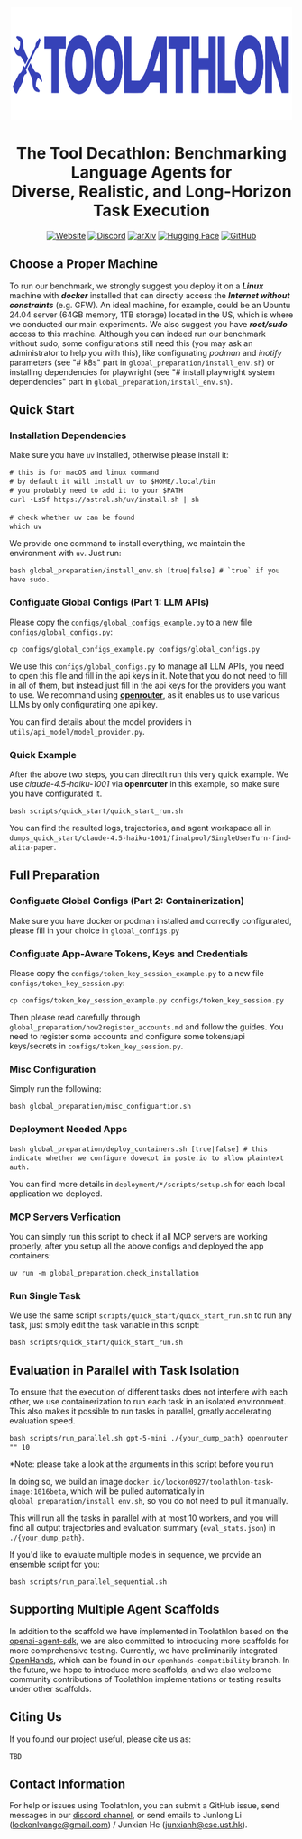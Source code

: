 <div align="center">

 <p align="center">
    <img src="./assets/toolathlon.svg" alt="Logo" width="500" height="200"/>
</p>

# The Tool Decathlon: Benchmarking Language Agents for <br>Diverse, Realistic, and Long-Horizon Task Execution

[![Website](https://img.shields.io/badge/Website-4285F4?style=for-the-badge&logo=google-chrome&logoColor=white)](https://toolathlon.xyz/)
[![Discord](https://img.shields.io/badge/Join_Our_Discord-5865F2?style=for-the-badge&logo=discord&logoColor=white)](https://discord.gg/8sq8axSR)
[![arXiv](https://img.shields.io/badge/Paper-b31b1b?style=for-the-badge&logo=arxiv&logoColor=white)](https://arxiv.org/abs/xxxx.xxxxx)
[![Hugging Face](https://img.shields.io/badge/Trajectories-FFD21E?style=for-the-badge&logo=huggingface&logoColor=black)](https://huggingface.co/datasets/hkust-nlp/Toolathlon-Trajectories)
[![GitHub](https://img.shields.io/badge/GitHub-181717?style=for-the-badge&logo=github&logoColor=white)](https://github.com/hkust-nlp/Toolathlon)

</div>

## Choose a Proper Machine

To run our benchmark, we strongly suggest you deploy it on a ***Linux*** machine with ***docker*** installed that can directly access the ***Internet without constraints*** (e.g. GFW). An ideal machine, for example, could be an Ubuntu 24.04 server (64GB memory, 1TB storage) located in the US, which is where we conducted our main experiments. We also suggest you have ***root/sudo*** access to this machine. Although you can indeed run our benchmark without sudo, some configurations still need this (you may ask an administrator to help you with this), like configurating *podman* and *inotify* parameters (see "# k8s" part in `global_preparation/install_env.sh`) or installing dependencies for playwright (see "# install playwright system dependencies" part in `global_preparation/install_env.sh`).


## Quick Start

### Installation Dependencies

Make sure you have `uv` installed, otherwise please install it:

```
# this is for macOS and linux command
# by default it will install uv to $HOME/.local/bin
# you probably need to add it to your $PATH
curl -LsSf https://astral.sh/uv/install.sh | sh

# check whether uv can be found
which uv
```

We provide one command to install everything, we maintain the environment with `uv`. Just run:


```
bash global_preparation/install_env.sh [true|false] # `true` if you have sudo.
```

### Configuate Global Configs (Part 1: LLM APIs)

Please copy the `configs/global_configs_example.py` to a new file `configs/global_configs.py`:

```
cp configs/global_configs_example.py configs/global_configs.py
```

We use this `configs/global_configs.py` to manage all LLM APIs, you need to open this file and fill in the api keys in it. Note that you do not need to fill in all of them, but instead just fill in the api keys for the providers you want to use. We recommand using [**openrouter**](https://openrouter.ai/), as it enables us to use various LLMs by only configurating one api key.

You can find details about the model providers in `utils/api_model/model_provider.py`.

### Quick Example

After the above two steps, you can directlt run this very quick example. We use *claude-4.5-haiku-1001* via **openrouter** in this example, so make sure you have configurated it.

```
bash scripts/quick_start/quick_start_run.sh
```

You can find the resulted logs, trajectories, and agent workspace all in `dumps_quick_start/claude-4.5-haiku-1001/finalpool/SingleUserTurn-find-alita-paper`.

## Full Preparation

### Configuate Global Configs (Part 2: Containerization)

Make sure you have docker or podman installed and correctly configurated, please fill in your choice in `global_configs.py`

### Configuate App-Aware Tokens, Keys and Credentials

Please copy the `configs/token_key_session_example.py` to a new file `configs/token_key_session.py`:

```
cp configs/token_key_session_example.py configs/token_key_session.py
```

Then please read carefully through `global_preparation/how2register_accounts.md` and follow the guides. You need to register some accounts and configure some tokens/api keys/secrets in `configs/token_key_session.py`. 

### Misc Configuration

Simply run the following:
```
bash global_preparation/misc_configuartion.sh
```

### Deployment Needed Apps
```
bash global_preparation/deploy_containers.sh [true|false] # this indicate whether we configure dovecot in poste.io to allow plaintext auth.
```

You can find more details in `deployment/*/scripts/setup.sh` for each local application we deployed.

### MCP Servers Verfication

You can simply run this script to check if all MCP servers are working properly, after you setup all the above configs and deployed the app containers:

```
uv run -m global_preparation.check_installation
```

### Run Single Task

We use the same script `scripts/quick_start/quick_start_run.sh` to run any task, just simply edit the `task` variable in this script:

```
bash scripts/quick_start/quick_start_run.sh
```

## Evaluation in Parallel with Task Isolation

To ensure that the execution of different tasks does not interfere with each other, we use containerization to run each task in an isolated environment. This also makes it possible to run tasks in parallel, greatly accelerating evaluation speed.

```
bash scripts/run_parallel.sh gpt-5-mini ./{your_dump_path} openrouter "" 10
```
*Note: please take a look at the arguments in this script before you run

In doing so, we build an image `docker.io/lockon0927/toolathlon-task-image:1016beta`, which will be pulled automatically in `global_preparation/install_env.sh`, so you do not need to pull it manually.

This will run all the tasks in parallel with at most 10 workers, and you will find all output trajectories and evaluation summary (`eval_stats.json`) in `./{your_dump_path}`.

If you'd like to evaluate multiple models in sequence, we provide an ensemble script for you:

```
bash scripts/run_parallel_sequential.sh
```

## Supporting Multiple Agent Scaffolds  
In addition to the scaffold we have implemented in Toolathlon based on the [openai-agent-sdk](https://github.com/openai/openai-agents-python), we are also committed to introducing more scaffolds for more comprehensive testing. Currently, we have preliminarily integrated [OpenHands](https://github.com/All-Hands-AI/OpenHands), which can be found in our `openhands-compatibility` branch. In the future, we hope to introduce more scaffolds, and we also welcome community contributions of Toolathlon implementations or testing results under other scaffolds.

## Citing Us
If you found our project useful, please cite us as:
```
TBD
```

## Contact Information
For help or issues using Toolathlon, you can submit a GitHub issue, send messages in our [discord channel](https://discord.gg/8sq8axSR), or send emails to Junlong Li (lockonlvange@gmail.com) / Junxian He (junxianh@cse.ust.hk).